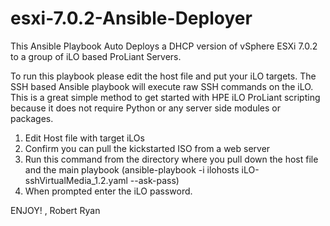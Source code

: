 # esxi-7.0.2-Ansible-Deployer
This Ansible Playbook Auto Deploys a DHCP version of vSphere ESXi 7.0.2 to a group of iLO based ProLiant Servers.

To run this playbook please edit the host file and put your iLO targets. The SSH based Ansible playbook will execute raw SSH commands on the iLO. This is a great simple method to get started with HPE iLO ProLiant scripting because it does not require Python or any server side modules or packages.

1. Edit Host file with target iLOs
2. Confirm you can pull the kickstarted ISO from a web server
3. Run this command from the directory where you pull down the host file and the main playbook (ansible-playbook -i ilohosts iLO-sshVirtualMedia_1.2.yaml --ask-pass)
4. When prompted enter the iLO password.

ENJOY! , Robert Ryan
